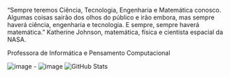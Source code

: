 
“Sempre teremos Ciência, Tecnologia, Engenharia e Matemática conosco. Algumas coisas sairão dos olhos do público e irão embora, mas sempre haverá ciência, engenharia e tecnologia. E sempre, sempre haverá matemática.”
Katherine Johnson, matemática, física e cientista espacial da NASA.

Professora de Informática e Pensamento Computacional


![image](https://user-images.githubusercontent.com/108874543/179277668-fcc312eb-cb3d-4de7-ba7b-ec97e0d39b6f.png) -
![image](https://user-images.githubusercontent.com/108874543/179278548-dfaa13ee-411c-41b4-a7cd-c680856169bf.png)
![GitHub Stats](https://github-readme-stats.vercel.app/api?username=cidaci2000&show_icons=true)


